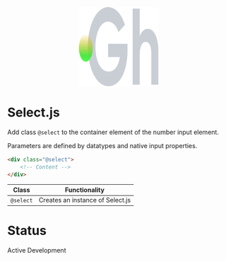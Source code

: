 <p align="center">
  <img width="180" height="180" src="https://github.com/terrainagency/ghost/blob/main/assets/logo.svg" alt="Ghost: Agnostic GSAP and Tailwind Framework">
</p>

# Select.js
Add class `@select` to the container element of the number input element.

Parameters are defined by datatypes and native input properties. 

```html
<div class="@select">
    <!-- Content -->
</div>
```

Class | Functionality
------------ | -------------
`@select` | Creates an instance of Select.js

# Status
Active Development